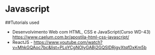 # Javascript

##Tutorials used
- Desenvolvimento Web com HTML, CSS e JavaScript(Curso WD-43) https://www.caelum.com.br/apostila-html-css-javascript/
- ReactJS - https://www.youtube.com/watch?v=MhkGQAoc7bc&list=PLoYCgNOIyGABj2GQSlDRjgvXtqfDxKm5b
